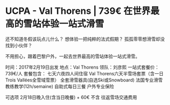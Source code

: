 UCPA - Val Thorens | 739€ 在世界最高的雪站体验一站式滑雪
===
还不知道冬假该玩点儿什么？
想体验一把纯粹的法式假期？
孤孤零零想滑雪却没找到小伙伴？

不用担心，跟着巴黎户外，一起去世界最高的雪站体验一站式滑雪。

时间：2017年2月19日出发
地点：Val Thorens
领队：刘彦熙
一站式套餐价：739€/人
套餐包含：
七天六夜四人间住宿
Val Thorens六天半雪场套票（含一日Trois Vallées全雪域雪票）
全套滑雪器具(自选Ski或Snowboard)
法国专业滑雪教练教学(12h/semaine)
自助式每日三餐
户外专业保险

可选项
2月18日晚入住(含当日晚餐) + 60€ 
不含
往返雪场交通费用